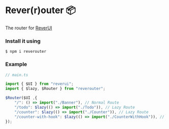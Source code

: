 # Rever(r)outer 📦

The router for [ReverUI](https://github.com/PiterWeb/ReverUI/)

### Install it using
    $ npm i reverouter

### Example

```ts
// main.ts

import { $UI } from "reverui"; 
import { $lazy, $Router } from "reverouter";

$Router($UI ,{
	"/": () => import("./Banner"), // Normal Route
	"/todo": $lazy(() => import("./Todo")), // Lazy Route
	"/counter": $lazy(() => import("./Counter")), // Lazy Route
	"/counter-with-hook": $lazy(() => import("./CounterWithHook")), // Lazy Route
});

```
